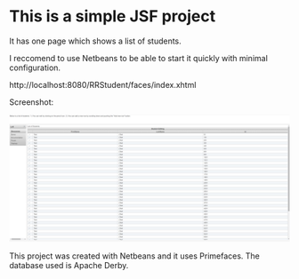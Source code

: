 # This is a simple JSF project

It has one page which shows a list of students.

I reccomend to use Netbeans to be able to start it quickly with minimal configuration.

http://localhost:8080/RRStudent/faces/index.xhtml

Screenshot:

![](screenshot.PNG?raw=true)

This project was created with Netbeans and it uses Primefaces. The database used is Apache Derby. 

